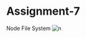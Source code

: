 # Assignment-7
Node File System
![n](https://user-images.githubusercontent.com/88574302/185884557-e055d607-b833-42df-8b08-e5617c1a19c8.png)

